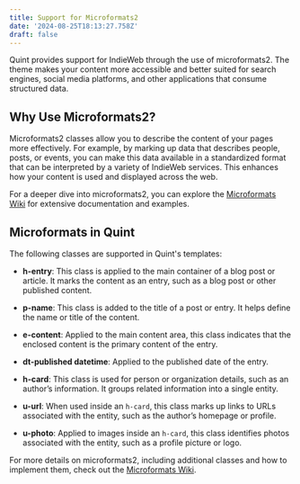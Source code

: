 ```yaml
---
title: Support for Microformats2
date: '2024-08-25T18:13:27.758Z'
draft: false
---
```

Quint provides support for IndieWeb through the use of microformats2. The theme makes your content more accessible and better suited for search engines, social media platforms, and other applications that consume structured data.

## Why Use Microformats2?

Microformats2 classes allow you to describe the content of your pages more effectively. For example, by marking up data that describes people, posts, or events, you can make this data available in a standardized format that can be interpreted by a variety of IndieWeb services. This enhances how your content is used and displayed across the web.

For a deeper dive into microformats2, you can explore the [Microformats Wiki](http://microformats.org/wiki/Main_Page) for extensive documentation and examples.

## Microformats in Quint

The following classes are supported in Quint's templates:

- **h-entry**: This class is applied to the main container of a blog post or article. It marks the content as an entry, such as a blog post or other published content.

- **p-name**: This class is added to the title of a post or entry. It helps define the name or title of the content.

- **e-content**: Applied to the main content area, this class indicates that the enclosed content is the primary content of the entry.

- **dt-published datetime**: Applied to the published date of the entry.

- **h-card**: This class is used for person or organization details, such as an author’s information. It groups related information into a single entity.

- **u-url**: When used inside an `h-card`, this class marks up links to URLs associated with the entity, such as the author’s homepage or profile.

- **u-photo**: Applied to images inside an `h-card`, this class identifies photos associated with the entity, such as a profile picture or logo.

For more details on microformats2, including additional classes and how to implement them, check out the [Microformats Wiki](http://microformats.org/wiki/Main_Page).
